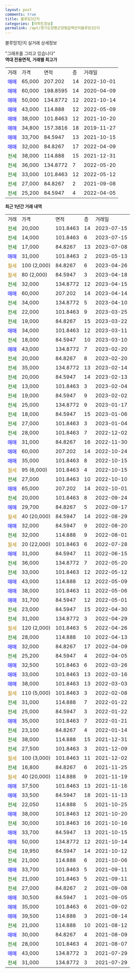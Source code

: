 ```yaml
---
layout: post
comments: true
title: 블루밍1단지
categories: [아파트정보]
permalink: /apt/경기도양평군양평읍백안리블루밍1단지
---
```


블루밍1단지 실거래 상세정보

<script type="text/javascript">
  google.charts.load('current', {'packages':['line', 'corechart']});
  google.charts.setOnLoadCallback(drawChart);

  function drawChart() {
    var data = new google.visualization.DataTable();
    data.addColumn('date', '거래일');
    data.addColumn('number', "매매");
    data.addColumn('number', "전세");
    data.addColumn('number', "전매");

    data.addRows([[new Date(Date.parse("2023-07-15")), null, 20000, null], [new Date(Date.parse("2023-07-15")), null, 14000, null], [new Date(Date.parse("2023-07-08")), null, 17000, null], [new Date(Date.parse("2023-05-13")), 31000, null, null], [new Date(Date.parse("2023-04-26")), null, null, null], [new Date(Date.parse("2023-04-18")), null, null, null], [new Date(Date.parse("2023-04-15")), null, 32000, null], [new Date(Date.parse("2023-04-14")), 60000, null, null], [new Date(Date.parse("2023-04-10")), null, 34000, null], [new Date(Date.parse("2023-03-25")), null, 22000, null], [new Date(Date.parse("2023-03-22")), null, 19000, null], [new Date(Date.parse("2023-03-11")), 34000, null, null], [new Date(Date.parse("2023-03-10")), null, 18000, null], [new Date(Date.parse("2023-02-20")), 43000, null, null], [new Date(Date.parse("2023-02-20")), null, 20000, null], [new Date(Date.parse("2023-02-14")), null, 35000, null], [new Date(Date.parse("2023-02-13")), null, 20000, null], [new Date(Date.parse("2023-02-04")), null, 13000, null], [new Date(Date.parse("2023-02-02")), null, 19000, null], [new Date(Date.parse("2023-01-17")), null, 25000, null], [new Date(Date.parse("2023-01-06")), null, 18000, null], [new Date(Date.parse("2023-01-04")), null, 27000, null], [new Date(Date.parse("2022-12-02")), null, 28000, null], [new Date(Date.parse("2022-11-30")), 31000, null, null], [new Date(Date.parse("2022-10-24")), 60000, null, null], [new Date(Date.parse("2022-10-15")), 35000, null, null], [new Date(Date.parse("2022-10-15")), null, null, null], [new Date(Date.parse("2022-10-10")), null, 27000, null], [new Date(Date.parse("2022-10-01")), 65000, null, null], [new Date(Date.parse("2022-09-24")), null, 20000, null], [new Date(Date.parse("2022-09-17")), 29700, null, null], [new Date(Date.parse("2022-08-29")), null, null, null], [new Date(Date.parse("2022-08-20")), 32000, null, null], [new Date(Date.parse("2022-08-01")), null, 32000, null], [new Date(Date.parse("2022-07-28")), null, null, null], [new Date(Date.parse("2022-06-15")), 31000, null, null], [new Date(Date.parse("2022-05-20")), null, 36000, null], [new Date(Date.parse("2022-05-12")), null, 33000, null], [new Date(Date.parse("2022-05-09")), 43000, null, null], [new Date(Date.parse("2022-05-06")), 38000, null, null], [new Date(Date.parse("2022-05-01")), 31700, null, null], [new Date(Date.parse("2022-04-30")), null, 23000, null], [new Date(Date.parse("2022-04-29")), null, 31000, null], [new Date(Date.parse("2022-04-26")), null, null, null], [new Date(Date.parse("2022-04-13")), null, 28000, null], [new Date(Date.parse("2022-04-09")), 32000, null, null], [new Date(Date.parse("2022-04-05")), null, 25200, null], [new Date(Date.parse("2022-03-26")), 32500, null, null], [new Date(Date.parse("2022-03-16")), 33000, null, null], [new Date(Date.parse("2022-03-03")), 38000, null, null], [new Date(Date.parse("2022-02-08")), null, null, null], [new Date(Date.parse("2022-01-22")), null, 31000, null], [new Date(Date.parse("2022-01-22")), null, 25000, null], [new Date(Date.parse("2022-01-21")), 35000, null, null], [new Date(Date.parse("2022-01-14")), null, 23100, null], [new Date(Date.parse("2021-12-31")), null, 38000, null], [new Date(Date.parse("2021-12-09")), null, 27500, null], [new Date(Date.parse("2021-12-02")), null, null, null], [new Date(Date.parse("2021-11-25")), null, 16800, null], [new Date(Date.parse("2021-11-19")), null, null, null], [new Date(Date.parse("2021-11-16")), 37500, null, null], [new Date(Date.parse("2021-11-13")), 33500, null, null], [new Date(Date.parse("2021-10-25")), null, 22050, null], [new Date(Date.parse("2021-10-20")), 38000, null, null], [new Date(Date.parse("2021-10-16")), null, 30000, null], [new Date(Date.parse("2021-10-15")), 33700, null, null], [new Date(Date.parse("2021-10-14")), 50000, null, null], [new Date(Date.parse("2021-10-12")), null, 19950, null], [new Date(Date.parse("2021-10-06")), null, 21000, null], [new Date(Date.parse("2021-09-11")), 33700, null, null], [new Date(Date.parse("2021-09-11")), null, 21000, null], [new Date(Date.parse("2021-09-08")), null, 27000, null], [new Date(Date.parse("2021-09-05")), 30500, null, null], [new Date(Date.parse("2021-09-02")), 35000, null, null], [new Date(Date.parse("2021-08-14")), 39500, null, null], [new Date(Date.parse("2021-08-12")), null, 21000, null], [new Date(Date.parse("2021-08-09")), 30000, null, null], [new Date(Date.parse("2021-08-07")), null, 28000, null], [new Date(Date.parse("2021-07-29")), 43000, null, null], [new Date(Date.parse("2021-07-29")), null, 31000, null]]);

    var options = {
      hAxis: {
        format: 'yyyy/MM/dd'
      },    
      lineWidth: 0,
      pointsVisible: true,    
      title: '최근 1년간 유형별 실거래가 분포',
      legend: { position: 'bottom' }
    };

    var formatter = new google.visualization.NumberFormat({pattern:'###,###'} );
    formatter.format(data, 1);
    formatter.format(data, 2);
    
    setTimeout(function() {
        var chart = new google.visualization.LineChart(document.getElementById('columnchart_material'));
        chart.draw(data, (options));
        document.getElementById('loading').style.display = 'none';
    }, 200);
  }
</script>


<div id="loading" style="z-index:20; display: block; margin-left: 0px">"그래프를 그리고 있습니다"</div>
<div id="columnchart_material" style="width: 95%; margin-left: 0px; display: block"></div>
<!-- contents start -->
<b>역대 전용면적, 거래별 최고가</b>
<table class="sortable">
    <tr>
      <td>거래</td>
      <td>가격</td>
      <td>면적</td>
      <td>층</td>
      <td>거래일</td>
    </tr>
        <tr>
          <td><a style="color: blue">매매</a></td>
          <td>65,000</td>
          <td>207.202</td>
          <td>14</td>
          <td>2022-10-01</td>
        </tr>            <tr>
          <td><a style="color: blue">매매</a></td>
          <td>60,000</td>
          <td>198.8595</td>
          <td>14</td>
          <td>2020-04-09</td>
        </tr>            <tr>
          <td><a style="color: blue">매매</a></td>
          <td>50,000</td>
          <td>134.8772</td>
          <td>12</td>
          <td>2021-10-14</td>
        </tr>            <tr>
          <td><a style="color: blue">매매</a></td>
          <td>43,000</td>
          <td>114.888</td>
          <td>12</td>
          <td>2022-05-09</td>
        </tr>            <tr>
          <td><a style="color: blue">매매</a></td>
          <td>38,000</td>
          <td>101.8463</td>
          <td>12</td>
          <td>2021-10-20</td>
        </tr>            <tr>
          <td><a style="color: blue">매매</a></td>
          <td>34,800</td>
          <td>157.3816</td>
          <td>18</td>
          <td>2019-11-27</td>
        </tr>            <tr>
          <td><a style="color: blue">매매</a></td>
          <td>33,700</td>
          <td>84.5947</td>
          <td>13</td>
          <td>2021-10-15</td>
        </tr>            <tr>
          <td><a style="color: blue">매매</a></td>
          <td>32,000</td>
          <td>84.8267</td>
          <td>17</td>
          <td>2022-04-09</td>
        </tr>        
        <tr>
              <td><a style="color: darkgreen">전세</a></td>
              <td>38,000</td>
              <td>114.888</td>
              <td>15</td>
              <td>2021-12-31</td>
            </tr>            <tr>
              <td><a style="color: darkgreen">전세</a></td>
              <td>36,000</td>
              <td>134.8772</td>
              <td>7</td>
              <td>2022-05-20</td>
            </tr>            <tr>
              <td><a style="color: darkgreen">전세</a></td>
              <td>33,000</td>
              <td>101.8463</td>
              <td>12</td>
              <td>2022-05-12</td>
            </tr>            <tr>
              <td><a style="color: darkgreen">전세</a></td>
              <td>27,000</td>
              <td>84.8267</td>
              <td>2</td>
              <td>2021-09-08</td>
            </tr>            <tr>
              <td><a style="color: darkgreen">전세</a></td>
              <td>25,200</td>
              <td>84.5947</td>
              <td>4</td>
              <td>2022-04-05</td>
            </tr>        
    
</table>

<b>최근 1년간 거래 내역</b>

<table class="sortable">
    <tr>
      <td>거래</td>
      <td>가격</td>
      <td>면적</td>
      <td>층</td>
      <td>거래일</td>
    </tr>
    <tr>
      <td><a style="color: darkgreen">전세</a></td>
      <td>20,000</td>
      <td>101.8463</td>
      <td>14</td>
      <td>2023-07-15</td>
    </tr>          <tr>
      <td><a style="color: darkgreen">전세</a></td>
      <td>14,000</td>
      <td>101.8463</td>
      <td>6</td>
      <td>2023-07-15</td>
    </tr>          <tr>
      <td><a style="color: darkgreen">전세</a></td>
      <td>17,000</td>
      <td>84.8267</td>
      <td>13</td>
      <td>2023-07-08</td>
    </tr>          <tr>
      <td><a style="color: blue">매매</a></td>
      <td>31,000</td>
      <td>101.8463</td>
      <td>2</td>
      <td>2023-05-13</td>
    </tr>          <tr>
      <td><a style="color: darkgoldenrod">월세</a></td>
      <td>100 (2,000)</td>
      <td>84.8267</td>
      <td>6</td>
      <td>2023-04-26</td>
    </tr>          <tr>
      <td><a style="color: darkgoldenrod">월세</a></td>
      <td>80 (2,000)</td>
      <td>84.5947</td>
      <td>3</td>
      <td>2023-04-18</td>
    </tr>          <tr>
      <td><a style="color: darkgreen">전세</a></td>
      <td>32,000</td>
      <td>134.8772</td>
      <td>12</td>
      <td>2023-04-15</td>
    </tr>          <tr>
      <td><a style="color: blue">매매</a></td>
      <td>60,000</td>
      <td>207.202</td>
      <td>14</td>
      <td>2023-04-14</td>
    </tr>          <tr>
      <td><a style="color: darkgreen">전세</a></td>
      <td>34,000</td>
      <td>134.8772</td>
      <td>5</td>
      <td>2023-04-10</td>
    </tr>          <tr>
      <td><a style="color: darkgreen">전세</a></td>
      <td>22,000</td>
      <td>101.8463</td>
      <td>9</td>
      <td>2023-03-25</td>
    </tr>          <tr>
      <td><a style="color: darkgreen">전세</a></td>
      <td>19,000</td>
      <td>84.8267</td>
      <td>15</td>
      <td>2023-03-22</td>
    </tr>          <tr>
      <td><a style="color: blue">매매</a></td>
      <td>34,000</td>
      <td>101.8463</td>
      <td>12</td>
      <td>2023-03-11</td>
    </tr>          <tr>
      <td><a style="color: darkgreen">전세</a></td>
      <td>18,000</td>
      <td>84.5947</td>
      <td>10</td>
      <td>2023-03-10</td>
    </tr>          <tr>
      <td><a style="color: blue">매매</a></td>
      <td>43,000</td>
      <td>134.8772</td>
      <td>7</td>
      <td>2023-02-20</td>
    </tr>          <tr>
      <td><a style="color: darkgreen">전세</a></td>
      <td>20,000</td>
      <td>84.8267</td>
      <td>8</td>
      <td>2023-02-20</td>
    </tr>          <tr>
      <td><a style="color: darkgreen">전세</a></td>
      <td>35,000</td>
      <td>134.8772</td>
      <td>13</td>
      <td>2023-02-14</td>
    </tr>          <tr>
      <td><a style="color: darkgreen">전세</a></td>
      <td>20,000</td>
      <td>84.5947</td>
      <td>14</td>
      <td>2023-02-13</td>
    </tr>          <tr>
      <td><a style="color: darkgreen">전세</a></td>
      <td>13,000</td>
      <td>101.8463</td>
      <td>3</td>
      <td>2023-02-04</td>
    </tr>          <tr>
      <td><a style="color: darkgreen">전세</a></td>
      <td>19,000</td>
      <td>84.5947</td>
      <td>9</td>
      <td>2023-02-02</td>
    </tr>          <tr>
      <td><a style="color: darkgreen">전세</a></td>
      <td>25,000</td>
      <td>134.8772</td>
      <td>9</td>
      <td>2023-01-17</td>
    </tr>          <tr>
      <td><a style="color: darkgreen">전세</a></td>
      <td>18,000</td>
      <td>84.5947</td>
      <td>15</td>
      <td>2023-01-06</td>
    </tr>          <tr>
      <td><a style="color: darkgreen">전세</a></td>
      <td>27,000</td>
      <td>101.8463</td>
      <td>3</td>
      <td>2023-01-04</td>
    </tr>          <tr>
      <td><a style="color: darkgreen">전세</a></td>
      <td>28,000</td>
      <td>101.8463</td>
      <td>7</td>
      <td>2022-12-02</td>
    </tr>          <tr>
      <td><a style="color: blue">매매</a></td>
      <td>31,000</td>
      <td>84.8267</td>
      <td>16</td>
      <td>2022-11-30</td>
    </tr>          <tr>
      <td><a style="color: blue">매매</a></td>
      <td>60,000</td>
      <td>207.202</td>
      <td>14</td>
      <td>2022-10-24</td>
    </tr>          <tr>
      <td><a style="color: blue">매매</a></td>
      <td>35,000</td>
      <td>101.8463</td>
      <td>8</td>
      <td>2022-10-15</td>
    </tr>          <tr>
      <td><a style="color: darkgoldenrod">월세</a></td>
      <td>95 (6,000)</td>
      <td>101.8463</td>
      <td>4</td>
      <td>2022-10-15</td>
    </tr>          <tr>
      <td><a style="color: darkgreen">전세</a></td>
      <td>27,000</td>
      <td>101.8463</td>
      <td>10</td>
      <td>2022-10-10</td>
    </tr>          <tr>
      <td><a style="color: blue">매매</a></td>
      <td>65,000</td>
      <td>207.202</td>
      <td>14</td>
      <td>2022-10-01</td>
    </tr>          <tr>
      <td><a style="color: darkgreen">전세</a></td>
      <td>20,000</td>
      <td>101.8463</td>
      <td>8</td>
      <td>2022-09-24</td>
    </tr>          <tr>
      <td><a style="color: blue">매매</a></td>
      <td>29,700</td>
      <td>84.8267</td>
      <td>5</td>
      <td>2022-09-17</td>
    </tr>          <tr>
      <td><a style="color: darkgoldenrod">월세</a></td>
      <td>40 (20,000)</td>
      <td>84.5947</td>
      <td>14</td>
      <td>2022-08-29</td>
    </tr>          <tr>
      <td><a style="color: blue">매매</a></td>
      <td>32,000</td>
      <td>84.5947</td>
      <td>9</td>
      <td>2022-08-20</td>
    </tr>          <tr>
      <td><a style="color: darkgreen">전세</a></td>
      <td>32,000</td>
      <td>114.888</td>
      <td>9</td>
      <td>2022-08-01</td>
    </tr>          <tr>
      <td><a style="color: darkgoldenrod">월세</a></td>
      <td>20 (22,000)</td>
      <td>101.8463</td>
      <td>6</td>
      <td>2022-07-28</td>
    </tr>          <tr>
      <td><a style="color: blue">매매</a></td>
      <td>31,000</td>
      <td>84.5947</td>
      <td>11</td>
      <td>2022-06-15</td>
    </tr>          <tr>
      <td><a style="color: darkgreen">전세</a></td>
      <td>36,000</td>
      <td>134.8772</td>
      <td>7</td>
      <td>2022-05-20</td>
    </tr>          <tr>
      <td><a style="color: darkgreen">전세</a></td>
      <td>33,000</td>
      <td>101.8463</td>
      <td>12</td>
      <td>2022-05-12</td>
    </tr>          <tr>
      <td><a style="color: blue">매매</a></td>
      <td>43,000</td>
      <td>114.888</td>
      <td>12</td>
      <td>2022-05-09</td>
    </tr>          <tr>
      <td><a style="color: blue">매매</a></td>
      <td>38,000</td>
      <td>101.8463</td>
      <td>11</td>
      <td>2022-05-06</td>
    </tr>          <tr>
      <td><a style="color: blue">매매</a></td>
      <td>31,700</td>
      <td>84.5947</td>
      <td>12</td>
      <td>2022-05-01</td>
    </tr>          <tr>
      <td><a style="color: darkgreen">전세</a></td>
      <td>23,000</td>
      <td>84.5947</td>
      <td>15</td>
      <td>2022-04-30</td>
    </tr>          <tr>
      <td><a style="color: darkgreen">전세</a></td>
      <td>31,000</td>
      <td>134.8772</td>
      <td>3</td>
      <td>2022-04-29</td>
    </tr>          <tr>
      <td><a style="color: darkgoldenrod">월세</a></td>
      <td>120 (2,000)</td>
      <td>101.8463</td>
      <td>5</td>
      <td>2022-04-26</td>
    </tr>          <tr>
      <td><a style="color: darkgreen">전세</a></td>
      <td>28,000</td>
      <td>114.888</td>
      <td>10</td>
      <td>2022-04-13</td>
    </tr>          <tr>
      <td><a style="color: blue">매매</a></td>
      <td>32,000</td>
      <td>84.8267</td>
      <td>17</td>
      <td>2022-04-09</td>
    </tr>          <tr>
      <td><a style="color: darkgreen">전세</a></td>
      <td>25,200</td>
      <td>84.5947</td>
      <td>4</td>
      <td>2022-04-05</td>
    </tr>          <tr>
      <td><a style="color: blue">매매</a></td>
      <td>32,500</td>
      <td>101.8463</td>
      <td>6</td>
      <td>2022-03-26</td>
    </tr>          <tr>
      <td><a style="color: blue">매매</a></td>
      <td>33,000</td>
      <td>101.8463</td>
      <td>13</td>
      <td>2022-03-16</td>
    </tr>          <tr>
      <td><a style="color: blue">매매</a></td>
      <td>38,000</td>
      <td>101.8463</td>
      <td>13</td>
      <td>2022-03-03</td>
    </tr>          <tr>
      <td><a style="color: darkgoldenrod">월세</a></td>
      <td>110 (5,000)</td>
      <td>101.8463</td>
      <td>3</td>
      <td>2022-02-08</td>
    </tr>          <tr>
      <td><a style="color: darkgreen">전세</a></td>
      <td>31,000</td>
      <td>114.888</td>
      <td>7</td>
      <td>2022-01-22</td>
    </tr>          <tr>
      <td><a style="color: darkgreen">전세</a></td>
      <td>25,000</td>
      <td>84.5947</td>
      <td>3</td>
      <td>2022-01-22</td>
    </tr>          <tr>
      <td><a style="color: blue">매매</a></td>
      <td>35,000</td>
      <td>101.8463</td>
      <td>7</td>
      <td>2022-01-21</td>
    </tr>          <tr>
      <td><a style="color: darkgreen">전세</a></td>
      <td>23,100</td>
      <td>84.8267</td>
      <td>4</td>
      <td>2022-01-14</td>
    </tr>          <tr>
      <td><a style="color: darkgreen">전세</a></td>
      <td>38,000</td>
      <td>114.888</td>
      <td>15</td>
      <td>2021-12-31</td>
    </tr>          <tr>
      <td><a style="color: darkgreen">전세</a></td>
      <td>27,500</td>
      <td>101.8463</td>
      <td>3</td>
      <td>2021-12-09</td>
    </tr>          <tr>
      <td><a style="color: darkgoldenrod">월세</a></td>
      <td>100 (3,000)</td>
      <td>101.8463</td>
      <td>11</td>
      <td>2021-12-02</td>
    </tr>          <tr>
      <td><a style="color: darkgreen">전세</a></td>
      <td>16,800</td>
      <td>84.8267</td>
      <td>6</td>
      <td>2021-11-25</td>
    </tr>          <tr>
      <td><a style="color: darkgoldenrod">월세</a></td>
      <td>40 (20,000)</td>
      <td>114.888</td>
      <td>9</td>
      <td>2021-11-19</td>
    </tr>          <tr>
      <td><a style="color: blue">매매</a></td>
      <td>37,500</td>
      <td>101.8463</td>
      <td>13</td>
      <td>2021-11-16</td>
    </tr>          <tr>
      <td><a style="color: blue">매매</a></td>
      <td>33,500</td>
      <td>84.5947</td>
      <td>18</td>
      <td>2021-11-13</td>
    </tr>          <tr>
      <td><a style="color: darkgreen">전세</a></td>
      <td>22,050</td>
      <td>114.888</td>
      <td>5</td>
      <td>2021-10-25</td>
    </tr>          <tr>
      <td><a style="color: blue">매매</a></td>
      <td>38,000</td>
      <td>101.8463</td>
      <td>12</td>
      <td>2021-10-20</td>
    </tr>          <tr>
      <td><a style="color: darkgreen">전세</a></td>
      <td>30,000</td>
      <td>101.8463</td>
      <td>16</td>
      <td>2021-10-16</td>
    </tr>          <tr>
      <td><a style="color: blue">매매</a></td>
      <td>33,700</td>
      <td>84.5947</td>
      <td>13</td>
      <td>2021-10-15</td>
    </tr>          <tr>
      <td><a style="color: blue">매매</a></td>
      <td>50,000</td>
      <td>134.8772</td>
      <td>12</td>
      <td>2021-10-14</td>
    </tr>          <tr>
      <td><a style="color: darkgreen">전세</a></td>
      <td>19,950</td>
      <td>84.5947</td>
      <td>14</td>
      <td>2021-10-12</td>
    </tr>          <tr>
      <td><a style="color: darkgreen">전세</a></td>
      <td>21,000</td>
      <td>114.888</td>
      <td>6</td>
      <td>2021-10-06</td>
    </tr>          <tr>
      <td><a style="color: blue">매매</a></td>
      <td>33,700</td>
      <td>101.8463</td>
      <td>5</td>
      <td>2021-09-11</td>
    </tr>          <tr>
      <td><a style="color: darkgreen">전세</a></td>
      <td>21,000</td>
      <td>101.8463</td>
      <td>5</td>
      <td>2021-09-11</td>
    </tr>          <tr>
      <td><a style="color: darkgreen">전세</a></td>
      <td>27,000</td>
      <td>84.8267</td>
      <td>2</td>
      <td>2021-09-08</td>
    </tr>          <tr>
      <td><a style="color: blue">매매</a></td>
      <td>30,500</td>
      <td>84.5947</td>
      <td>1</td>
      <td>2021-09-05</td>
    </tr>          <tr>
      <td><a style="color: blue">매매</a></td>
      <td>35,000</td>
      <td>101.8463</td>
      <td>6</td>
      <td>2021-09-02</td>
    </tr>          <tr>
      <td><a style="color: blue">매매</a></td>
      <td>39,500</td>
      <td>114.888</td>
      <td>3</td>
      <td>2021-08-14</td>
    </tr>          <tr>
      <td><a style="color: darkgreen">전세</a></td>
      <td>21,000</td>
      <td>114.888</td>
      <td>10</td>
      <td>2021-08-12</td>
    </tr>          <tr>
      <td><a style="color: blue">매매</a></td>
      <td>30,000</td>
      <td>84.8267</td>
      <td>4</td>
      <td>2021-08-09</td>
    </tr>          <tr>
      <td><a style="color: darkgreen">전세</a></td>
      <td>28,000</td>
      <td>101.8463</td>
      <td>4</td>
      <td>2021-08-07</td>
    </tr>          <tr>
      <td><a style="color: blue">매매</a></td>
      <td>43,000</td>
      <td>134.8772</td>
      <td>3</td>
      <td>2021-07-29</td>
    </tr>          <tr>
      <td><a style="color: darkgreen">전세</a></td>
      <td>31,000</td>
      <td>134.8772</td>
      <td>3</td>
      <td>2021-07-29</td>
    </tr>      </table>
<!-- contents end -->    

